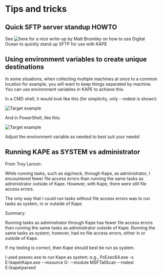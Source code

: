 # Tips and tricks 

## Quick SFTP server standup HOWTO

See ![here](https://medium.com/@bromiley/automating-sftp-creation-for-kapes-sake-b0bc68d10522) for a nice write-up by Matt Bromiley on how to use Digital Ocean to quickly stand up SFTP for use with KAPE

## Using environment variables to create unique destinations

In some situations, when collecting multiple machines at once to a common location for example, you will want to keep things separated by machine. You can use environment variables in KAPE to achieve this. 

In a CMD shell, it would look like this (for simplicity, only --mdest is shown):

![Target example](https://raw.githubusercontent.com/EricZimmerman/KapeDocs/master/Pictures/cmdEnvVar.jpg)

And in PowerShell, like this:

![Target example](https://raw.githubusercontent.com/EricZimmerman/KapeDocs/master/Pictures/psEnvVar.jpg)

Adjust the environment variable as needed to best suit your needs!


## Running KAPE as SYSTEM vs administrator

From Troy Larson:

While running tasks, such as sigcheck, through Kape, as administrator, I encountered fewer file access errors than running the same tasks as administrator outside of Kape.  However, with Kape, there were still file access errors.


The only way that I could run tasks without file access errors was to run tasks as system, in or outside of Kape. 

Summary:

Running tasks as administrator through Kape has fewer file access errors than running the same tasks as administrator outside of Kape.  Running the same tasks as system, however, had no file access errors, either in or outside of Kape.

If my testing is correct, then Kape should best be run as system.

I used psexec.exe to run Kape as system: e.g., PsExec64.exe -s E:\kape\Kape.exe --msource G: --module MSFTallScan --mdest E:\kape\parsed

 
